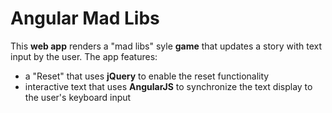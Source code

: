 # Angular Mad Libs

This **web app** renders a "mad libs" syle **game** that updates a story with text input by the user. The app features:
- a "Reset" that uses **jQuery** to enable the reset functionality
- interactive text that uses **AngularJS** to synchronize the text display to the user's keyboard input
